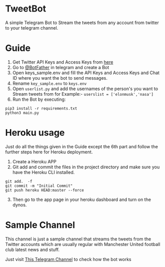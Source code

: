 # TweetBot

A simple Telegram Bot to Stream the tweets from any account from twitter to your telegram channel.  

# Guide
1. Get Twitter API Keys and Access Keys from [here](https://developer.twitter.com/en)
2. Go to [@BotFather](https://t.me/botfather) in telegram and create a Bot
3. Open keys_sample.env and fill the API Keys and Access Keys and Chat ID where you want the bot to send messages.
4. Rename `key_sample.env` to `keys.env`
5. Open `userlist.py` and add the usernames of the person's you want to Stream tweets from for Example:- `userslist = ['elonmusk','nasa']`
6. Run the Bot by executing:
```
pip3 install -r requirements.txt
python3 main.py
```
# Heroku usage
Just do all the things given in the Guide except the 6th part and follow the further steps here for Heroku deployment.
1. Create a Heroku APP
2. Git add and commit the files in the project directory and make sure you have the Heroku CLI installed.
```
git add.  -f
git commit -m "Initial Commit"
git push heroku HEAD:master --force
```
3. Then go to the app page in your heroku dashboard and turn on the dynos.

# Sample Channel
This channel is just a sample channel that streams the tweets from the Twitter accounts which are usually regular with Manchester United football club latest news and stuff.

Just visit [This Telegram Channel](https://t.me/notachannelyouwannavisitv2) to check how the bot works
